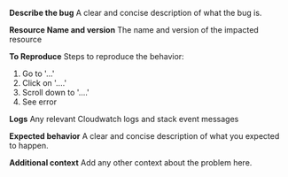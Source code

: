 **Describe the bug**
A clear and concise description of what the bug is.

**Resource Name and version**
The name and version of the impacted resource

**To Reproduce**
Steps to reproduce the behavior:
1. Go to '...'
2. Click on '....'
3. Scroll down to '....'
4. See error

**Logs**
Any relevant Cloudwatch logs and stack event messages

**Expected behavior**
A clear and concise description of what you expected to happen.

**Additional context**
Add any other context about the problem here.
